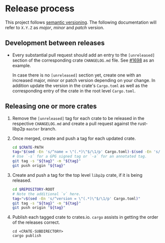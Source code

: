 # Release process

This project follows [semantic versioning](https://semver.org/). The following
documentation will refer to `X.Y.Z` as _major_, _minor_ and _patch_ version.

## Development between releases

- Every substantial pull request should add an entry to the `[unreleased]`
  section of the corresponding crate `CHANGELOG.md` file. See
  [#1698](https://github.com/libp2p/rust-libp2p/pull/1698/files) as an example.
  
  In case there is no `[unreleased]` section yet, create one with an increased
  major, minor or patch version depending on your change. In addition update the
  version in the crate's `Cargo.toml` as well as the corresponding entry of the
  crate in the root level `Cargo.toml`.


## Releasing one or more crates

1. Remove the `[unreleased]` tag for each crate to be released in the respective
   `CHANGELOG.md` and create a pull request against the rust-libp2p `master`
   branch.

2. Once merged, create and push a tag for each updated crate.

    ```bash
    cd $CRATE-PATH
    tag="$(sed -En 's/^name = \"(.*)\"$/\1/p' Cargo.toml)-$(sed -En 's/^version = \"(.*)\"$/\1/p' Cargo.toml)"
    # Use `-s` for a GPG signed tag or `-a` for an annotated tag.
    git tag -s "${tag}" -m "${tag}"
    git push origin "${tag}"
    ```
    
3. Create and push a tag for the top level `libp2p` crate, if it is being
   released.

    ```bash
    cd $REPOSITORY-ROOT
    # Note the additional `v` here.
    tag="v$(sed -En 's/^version = \"(.*)\"$/\1/p' Cargo.toml)"
    git tag -s "${tag}" -m "${tag}"
    git push origin "${tag}"
    ```
    
4. Publish each tagged crate to crates.io. `cargo` assists in getting the order
   of the releases correct.

    ```
    cd <CRATE-SUBDIRECTORY>
    cargo publish
    ```
